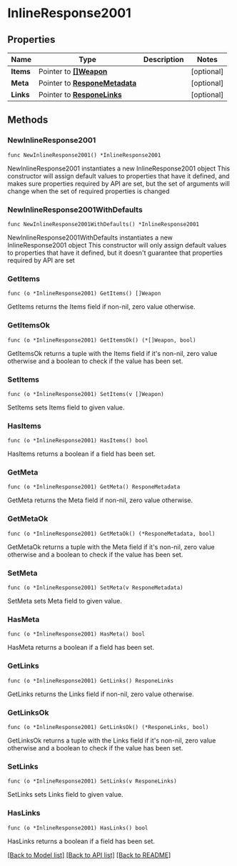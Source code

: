 # InlineResponse2001

## Properties

Name | Type | Description | Notes
------------ | ------------- | ------------- | -------------
**Items** | Pointer to [**[]Weapon**](Weapon.md) |  | [optional] 
**Meta** | Pointer to [**ResponeMetadata**](respone_metadata.md) |  | [optional] 
**Links** | Pointer to [**ResponeLinks**](respone_links.md) |  | [optional] 

## Methods

### NewInlineResponse2001

`func NewInlineResponse2001() *InlineResponse2001`

NewInlineResponse2001 instantiates a new InlineResponse2001 object
This constructor will assign default values to properties that have it defined,
and makes sure properties required by API are set, but the set of arguments
will change when the set of required properties is changed

### NewInlineResponse2001WithDefaults

`func NewInlineResponse2001WithDefaults() *InlineResponse2001`

NewInlineResponse2001WithDefaults instantiates a new InlineResponse2001 object
This constructor will only assign default values to properties that have it defined,
but it doesn't guarantee that properties required by API are set

### GetItems

`func (o *InlineResponse2001) GetItems() []Weapon`

GetItems returns the Items field if non-nil, zero value otherwise.

### GetItemsOk

`func (o *InlineResponse2001) GetItemsOk() (*[]Weapon, bool)`

GetItemsOk returns a tuple with the Items field if it's non-nil, zero value otherwise
and a boolean to check if the value has been set.

### SetItems

`func (o *InlineResponse2001) SetItems(v []Weapon)`

SetItems sets Items field to given value.

### HasItems

`func (o *InlineResponse2001) HasItems() bool`

HasItems returns a boolean if a field has been set.

### GetMeta

`func (o *InlineResponse2001) GetMeta() ResponeMetadata`

GetMeta returns the Meta field if non-nil, zero value otherwise.

### GetMetaOk

`func (o *InlineResponse2001) GetMetaOk() (*ResponeMetadata, bool)`

GetMetaOk returns a tuple with the Meta field if it's non-nil, zero value otherwise
and a boolean to check if the value has been set.

### SetMeta

`func (o *InlineResponse2001) SetMeta(v ResponeMetadata)`

SetMeta sets Meta field to given value.

### HasMeta

`func (o *InlineResponse2001) HasMeta() bool`

HasMeta returns a boolean if a field has been set.

### GetLinks

`func (o *InlineResponse2001) GetLinks() ResponeLinks`

GetLinks returns the Links field if non-nil, zero value otherwise.

### GetLinksOk

`func (o *InlineResponse2001) GetLinksOk() (*ResponeLinks, bool)`

GetLinksOk returns a tuple with the Links field if it's non-nil, zero value otherwise
and a boolean to check if the value has been set.

### SetLinks

`func (o *InlineResponse2001) SetLinks(v ResponeLinks)`

SetLinks sets Links field to given value.

### HasLinks

`func (o *InlineResponse2001) HasLinks() bool`

HasLinks returns a boolean if a field has been set.


[[Back to Model list]](../README.md#documentation-for-models) [[Back to API list]](../README.md#documentation-for-api-endpoints) [[Back to README]](../README.md)


